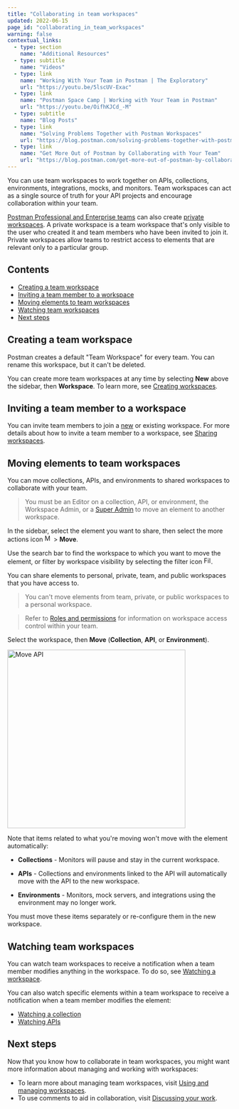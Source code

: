 ```yaml
---
title: "Collaborating in team workspaces"
updated: 2022-06-15
page_id: "collaborating_in_team_workspaces"
warning: false
contextual_links:
  - type: section
    name: "Additional Resources"
  - type: subtitle
    name: "Videos"
  - type: link
    name: "Working With Your Team in Postman | The Exploratory"
    url: "https://youtu.be/5lscUV-Exac"
  - type: link
    name: "Postman Space Camp | Working with Your Team in Postman"
    url: "https://youtu.be/OifhKJCd_-M"
  - type: subtitle
    name: "Blog Posts"
  - type: link
    name: "Solving Problems Together with Postman Workspaces"
    url: "https://blog.postman.com/solving-problems-together-with-postman-workspaces/"
  - type: link
    name: "Get More Out of Postman by Collaborating with Your Team"
    url: "https://blog.postman.com/get-more-out-of-postman-by-collaborating-with-your-team/"
---
```


You can use team workspaces to work together on APIs, collections, environments, integrations, mocks, and monitors. Team workspaces can act as a single source of truth for your API projects and encourage collaboration within your team.

[Postman Professional and Enterprise teams](https://www.postman.com/pricing) can also create [private workspaces](/docs/collaborating-in-postman/using-workspaces/creating-workspaces/). A private workspace is a team workspace that's only visible to the user who created it and team members who have been invited to join it. Private workspaces allow teams to restrict access to elements that are relevant only to a particular group.

## Contents

* [Creating a team workspace](#creating-a-team-workspace)
* [Inviting a team member to a workspace](#inviting-a-team-member-to-a-workspace)
* [Moving elements to team workspaces](#moving-elements-to-team-workspaces)
* [Watching team workspaces](#watching-team-workspaces)
* [Next steps](#next-steps)

## Creating a team workspace

Postman creates a default "Team Workspace" for every team. You can rename this workspace, but it can't be deleted.

You can create more team workspaces at any time by selecting **New** above the sidebar, then **Workspace**. To learn more, see [Creating workspaces](/docs/collaborating-in-postman/using-workspaces/creating-workspaces/).

## Inviting a team member to a workspace

You can invite team members to join a [new](/docs/collaborating-in-postman/using-workspaces/creating-workspaces/) or existing workspace. For more details about how to invite a team member to a workspace, see [Sharing workspaces](/docs/collaborating-in-postman/using-workspaces/managing-workspaces/#sharing-workspaces).

## Moving elements to team workspaces

You can move collections, APIs, and environments to shared workspaces to collaborate with your team.

> You must be an Editor on a collection, API, or environment, the Workspace Admin, or a [Super Admin](/docs/collaborating-in-postman/roles-and-permissions/#team-roles) to move an element to another workspace.

In the sidebar, select the element you want to share, then select the more actions icon <img alt="More actions icon" src="https://assets.postman.com/postman-docs/icon-more-actions-v9.jpg#icon" width="16px"> > **Move**.

Use the search bar to find the workspace to which you want to move the element, or filter by workspace visibility by selecting the filter icon <img alt="Filter icon" src="https://assets.postman.com/postman-docs/icon-filter.jpg#icon" width="16px">.

You can share elements to personal, private, team, and public workspaces that you have access to.

> You can't move elements from team, private, or public workspaces to a personal workspace.

<!-- -->

> Refer to [Roles and permissions](/docs/collaborating-in-postman/roles-and-permissions/) for information on workspace access control within your team.

Select the workspace, then **Move** (**Collection**, **API**, or **Environment**).

<img alt="Move API" src="https://assets.postman.com/postman-docs/move-api-v9.1.jpg" width="400px"/>

Note that items related to what you're moving won't move with the element automatically:

* **Collections** - Monitors will pause and stay in the current workspace.

* **APIs** - Collections and environments linked to the API will automatically move with the API to the new workspace.

* **Environments** - Monitors, mock servers, and integrations using the environment may no longer work.

You must move these items separately or re-configure them in the new workspace.

## Watching team workspaces

You can watch team workspaces to receive a notification when a team member modifies anything in the workspace. To do so, see [Watching a workspace](/docs/collaborating-in-postman/using-workspaces/managing-workspaces/#watching-a-workspace).

You can also watch specific elements within a team workspace to receive a notification when a team member modifies the element:

* [Watching a collection](/docs/sending-requests/intro-to-collections/#watching-a-collection)
* [Watching APIs](/docs/designing-and-developing-your-api/managing-apis/#watching-apis)

## Next steps

Now that you know how to collaborate in team workspaces, you might want more information about managing and working with workspaces:

* To learn more about managing team workspaces, visit [Using and managing workspaces](/docs/collaborating-in-postman/using-workspaces/managing-workspaces/).
* To use comments to aid in collaboration, visit [Discussing your work](/docs/collaborating-in-postman/working-with-your-team/discussing-your-work/).

